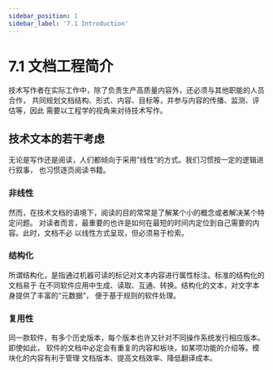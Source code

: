 ```yaml
---
sidebar_position: 1
sidebar_label: '7.1 Introduction'
---
```


# 7.1 文档工程简介

技术写作者在实际工作中，除了负责生产高质量内容外，还必须与其他职能的人员合作，
共同规划文档结构、形式、内容、目标等，并参与内容的传播、监测、评估等，因此
需要以工程学的视角来对待技术写作。

## 技术文本的若干考虑

无论是写作还是阅读，人们都倾向于采用”线性“的方式。我们习惯按一定的逻辑进行叙事，
也习惯逐页阅读书籍。

### 非线性

然而，在技术文档的语境下，阅读的目的常常是了解某个小的概念或者解决某个特定问题。
对读者而言，最重要的也许是如何在最短的时间内定位到自己需要的内容。此时，文档不必
以线性方式呈现，但必须易于检索。

### 结构化

所谓结构化，是指通过机器可读的标记对文本内容进行属性标注。标准的结构化的文档易于
在不同软件应用中生成、读取、互通、转换。结构化的文本，对文字本身提供了丰富的“元数据”，
便于基于规则的软件处理。

### 复用性

同一款软件，有多个历史版本，每个版本也许又针对不同操作系统发行相应版本。即使如此，
软件的文档中必定会有重复的内容和板块，如某项功能的介绍等。模块化的内容有利于管理
文档版本、提高文档效率、降低翻译成本。

